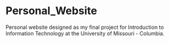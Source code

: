 # Personal_Website
Personal website designed as my final project for Introduction to Information Technology at the University of Missouri - Columbia. 
